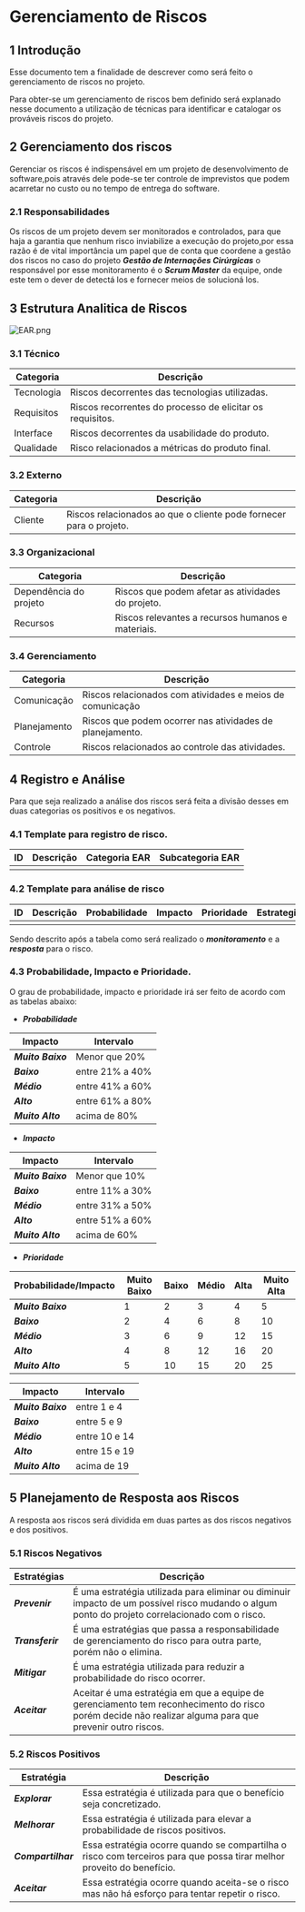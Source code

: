 # Gerenciamento de Riscos

## 1 Introdução

Esse documento tem a finalidade de descrever como será feito o gerenciamento de riscos no projeto.

Para obter-se um gerenciamento de riscos bem definido será explanado nesse documento a utilização de técnicas para identificar e catalogar os prováveis riscos do projeto.

## 2 Gerenciamento dos riscos

Gerenciar os riscos é indispensável em um projeto de desenvolvimento de software,pois através dele pode-se ter controle de imprevistos que podem acarretar no custo ou no tempo de entrega do software.


### 2.1 Responsabilidades

Os riscos de um projeto devem ser monitorados e controlados, para que haja a garantia que nenhum risco inviabilize a execução do projeto,por essa razão é de vital importância um papel que de conta que coordene a gestão dos riscos no caso do projeto ***Gestão de Internações Cirúrgicas*** o responsável por esse monitoramento é o ***Scrum Master*** da equipe, onde este tem o dever de detectá los e fornecer meios de solucioná los.

## 3 Estrutura Analitica de Riscos  
![EAR.png](https://github.com/fga-gpp-mds/2018.1_Gestao_de_Internacoes_Cirurgicas_GIC/blob/3d40e169aa03541f696b2847436d64e9db36908e/docs/documentos/imagens/Gerenciamento_de_Riscos/EAR.png)

### 3.1 Técnico
|Categoria|Descrição|
|-------|-------------|
|Tecnologia|Riscos decorrentes das tecnologias utilizadas.|
|Requisitos|Riscos recorrentes do processo de elicitar os requisitos.|
|Interface|Riscos decorrentes da usabilidade do produto.|
|Qualidade|Risco relacionados a métricas do produto final.|
### 3.2 Externo

|Categoria|Descrição|
|-------|-------------|
|Cliente|Riscos relacionados ao que o cliente pode fornecer para o projeto.|

### 3.3 Organizacional

|Categoria|Descrição|
|-------|-------------|
|Dependência do projeto|Riscos que podem afetar as atividades do projeto. |
|Recursos|Riscos relevantes a recursos humanos  e materiais.|

### 3.4 Gerenciamento

|Categoria|Descrição|
|-------|-------------|
|Comunicação|Riscos relacionados com atividades e meios de comunicação|
|Planejamento|Riscos que podem ocorrer nas atividades de planejamento.|
|Controle|Riscos relacionados ao controle das atividades.|

## 4 Registro e Análise

Para que seja realizado a análise dos riscos será feita a divisão desses em duas categorias os positivos e os negativos.

### 4.1 Template para registro de risco.

|ID|Descrição|Categoria EAR|Subcategoria EAR|
|-----|----|---|---------|
||||

### 4.2 Template para análise de risco

|ID|Descrição|Probabilidade| Impacto|Prioridade|Estrategia|
|----|----|---|----|---|-------|
||||||||

Sendo descrito após a tabela como será realizado o ***monitoramento*** e a ***resposta*** para o risco.

### 4.3 Probabilidade, Impacto e Prioridade.

O grau de probabilidade, impacto e prioridade irá ser feito de acordo com as tabelas abaixo:

* ***Probabilidade***

|Impacto|Intervalo|
|-------|---------|
|***Muito Baixo***| Menor que 20%|
|***Baixo***|entre 21% a 40%|
|***Médio***|entre 41% a 60%|
|***Alto***|entre 61% a 80%|
|***Muito Alto***|acima de 80%|

* ***Impacto***

|Impacto|Intervalo|
|-------|---------|
|***Muito Baixo***| Menor que 10%|
|***Baixo***|entre 11% a 30%|
|***Médio***|entre 31% a 50%|
|***Alto***|entre 51% a 60%|
|***Muito Alto***|acima de 60%|

* ***Prioridade***

|Probabilidade/Impacto|Muito Baixo|Baixo|Médio|Alta|Muito Alta|
|---------------|---------|----------|---------|-----------|-----------|
|***Muito Baixo***|1|2|3|4|5|
|***Baixo***|2|4|6|8|10|
|***Médio***|3|6|9|12|15|
|***Alto***|4|8|12|16|20|
|***Muito Alto***|5|10|15|20|25|



|Impacto|Intervalo|
|-------|---------|
|***Muito Baixo***| entre 1 e 4|
|***Baixo***|entre 5 e 9|
|***Médio***|entre 10 e 14|
|***Alto***|entre 15 e 19|
|***Muito Alto***|acima de 19|

## 5 Planejamento de Resposta aos Riscos

A resposta aos riscos será dividida em duas partes as dos riscos negativos e dos positivos.

### 5.1 Riscos Negativos

|Estratégias|Descrição|
|------------|----------|
|***Prevenir***|É uma estratégia utilizada para eliminar ou diminuir impacto de um possível risco mudando o algum ponto do projeto correlacionado com o risco.|
|***Transferir*** |É uma estratégias que passa a responsabilidade de gerenciamento do risco para outra parte, porém não o elimina.|
|***Mitigar*** |É uma estratégia utilizada para reduzir a probabilidade do risco ocorrer.|
|***Aceitar*** |Aceitar é uma estratégia em que a equipe de gerenciamento tem reconhecimento do risco porém decide não realizar alguma para que prevenir outro riscos.|

### 5.2 Riscos Positivos

|Estratégia|Descrição|
|---------|---------|
|***Explorar*** |Essa estratégia é utilizada para que o benefício seja concretizado.|
|***Melhorar*** |Essa estratégia é utilizada para  elevar a probabilidade de riscos positivos.|
|***Compartilhar*** |Essa estratégia ocorre quando se compartilha o risco com terceiros para que possa tirar melhor proveito do benefício.|
|***Aceitar*** |Essa estratégia ocorre quando aceita-se o risco mas não há esforço para tentar repetir o risco.|
